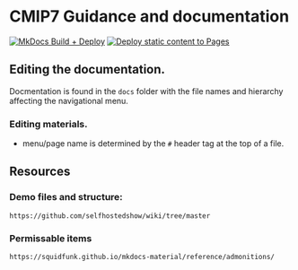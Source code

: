 # CMIP7 Guidance and documentation

[![MkDocs Build + Deploy](https://github.com/matthew-mizielinski/cmip7-guidance/actions/workflows/deploy.yml/badge.svg?branch=main)](https://github.com/matthew-mizielinski/cmip7-guidance/workflows/deploy.yml) [![Deploy static content to Pages](https://github.com/matthew-mizielinski/cmip7-guidance/actions/workflows/staticpublish.yml/badge.svg)](https://github.com/matthew-mizieilinski/cmip7-guidance/actions/workflows/staticpublish.yml)


## Editing the documentation.

Docmentation is found in the `docs` folder with the file names and hierarchy affecting the navigational menu. 

### Editing materials. 

- menu/page name is determined by the `#` header tag at the top of a file. 


## Resources
### Demo files and structure: 
    https://github.com/selfhostedshow/wiki/tree/master
### Permissable items
    https://squidfunk.github.io/mkdocs-material/reference/admonitions/




